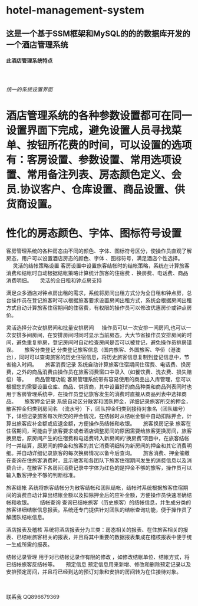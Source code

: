 # hotel-management-system
## 这是一个基于SSM框架和MySQL的的的数据库开发的一个酒店管理系统

#### 此酒店管理系统特点
　
###### 统一的系统设置界面
         
# 酒店管理系统的各种参数设置都可在同一设置界面下完成，避免设置人员寻找菜单、按钮所花费的时间，可以设置的选项有：客房设置、参数设置、常用选项设置、常用备注列表、房态颜色定义、会员.协议客户、仓库设置、商品设置、供货商设置。

# 性化的房态颜色、字体、图标符号设置
客房管理系统的各种房态由不同的颜色、字体、图标符号区分，使操作员直观了解房态，用户可以设置酒店房态的颜色、字体 、图标符号，满足酒店个性选择。
　
灵活的结帐策略设置
客房设置中设置旅客结帐时的结帐策略，系统在计算旅客消费和结帐时自动根据结帐策略计算统计旅客的住宿费 、换房费、电话费、商品消费明细。
　
灵活的全日租和钟点房支持

满足众多酒店对钟点房出租的需求，系统将房间出租方式分为全日租和钟点房，总台操作员在登记旅客时可以根据旅客要求设置房间出租方式，系统会根据房间出租方式自动计算旅客住宿期间的住宿费，有权限的操作员可以修改优惠房价或钟点房价。
    
灵活选择分次安排房间和批量安排房间
　
操作员可以一次安排一间房间,也可以一次安排多间房间，在安排房间时同时显示当前房态，大大节省操作员安排房间的时间，避免重复排房，登记房间时自动检查房间是否可以被登记，避免操作员排房错误。
　
旅客分类登记
分类登记旅客信息（国内旅客、外国旅客、华侨（港澳台），同时可以查询旅客的历史住宿信息，将历史旅客信息复制到登记信息中，节省输入时间。
　
旅客消费记录
系统自动计算旅客住宿期间住宿费、电话费、换房费，之外的商品消费由操作员在旅客消费窗口中录入（如餐饮费、洗衣费、损失赔偿）等。
　
商品管理功能
客房管理系统带有容易使用的商品出入库管理，您可以根据您的需要设置仓库、商品、供货商，其中设置好的商品种类和商品列表同时也用于客房管理系统中，在操作员登记旅客发生的消费时直接从商品列表中选择商品。
　
旅客押金记录
系统自动区分散客和团队押金，详细记录旅客所交的押金，散客押金归类到房间名 （流水号）下，团队押金归类到接待对象名（团队编号）下，详细记录旅客每次所交的押金情况，在结帐时从结帐金额中自动扣除押金，计算出旅客应补金额或应退金额，方便操作员结帐和收银。
　
旅客换房记录
旅客在住宿期间，可能由于旅客要求或者酒店调整房间的原因需要给旅客更换房间，旅客换房后，原房间产生的住宿费和电话费转入新房间的‘换房费’项目中，在旅客结帐时一并结算，原房间的押金和旅客的其它消费明细转为新房间的押金和其它消费明细。并自动详细记录旅客的每次换房情况以备今后查询。
　
旅客消费、押金催缴
在查询在住旅客消费时，显示散客和各团队下旅客住宿期间发生的消费信息以及消费合计，在散客下各房间消费记录中字体为红色的是押金不够的旅客，操作员可以输入散客押金不够的判断标准。
 
旅客结帐
系统将旅客结帐分为散客结帐和团队结帐，结帐时系统根据旅客住宿期间的消费自动计算出结帐金额以及扣除押金后的应补金额，方便操作员快速准确结帐和收银。
　
结帐查询
查询已结帐旅客（历史旅客）的结帐信息，并生成分类的旅客详细结帐信息报表。系统还专门提供针对团队的结帐查询功能，便于操作员了解团队结帐信息。

酒店报表及稽核
系统将酒店报表分为三类：房态相关的报表、在住旅客相关的报表、已结帐旅客相关的报表，并且将其中重要的数据报表集成在稽核报表中便于统一生成所需的报表。
    
结帐记录管理
用于对已结帐记录作有限的修改 ，如修改结帐单位、结帐方式，将已结帐旅客反结帐等。
　
预定信息
预定信息用来新增、修改和删除预定记录以及安排预定房间，并且将已经到达的预订对象和安排的房间转为在住接待对象。
　
 
　
　
 
  

联系我 
QQ896679369
